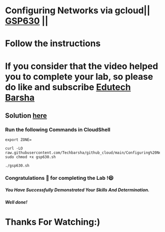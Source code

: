 # Configuring Networks via gcloud|| [GSP630](https://www.cloudskillsboost.google/focuses/7140?parent=catalog) ||
# Follow the instructions

# If you consider that the video helped you to complete your lab, so please do like and subscribe [Edutech Barsha](https://www.youtube.com/@edutechbarsha)
## Solution [here](https://youtu.be/2MtpsN8tRvo)

### Run the following Commands in CloudShell

```
export ZONE=
```
```
curl -LO raw.githubusercontent.com/Techbarsha/github_cloud/main/Configuring%20Networks%20via%20gcloud/gsp630.sh
sudo chmod +x gsp630.sh

./gsp630.sh
```
### Congratulations 🎉 for completing the Lab !😄

##### *You Have Successfully Demonstrated Your Skills And Determination.*

#### *Well done!*

# Thanks For Watching:)

